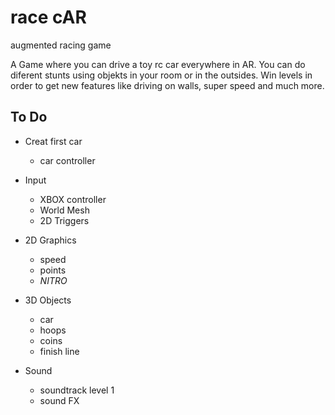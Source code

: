 # race cAR
augmented racing game

A Game where you can drive a toy rc car everywhere in AR. You can do diferent stunts using objekts in your room or in the outsides. Win levels in order to get new features like driving on walls, super speed and much more. 

## To Do

- Creat first car
    - car controller
- Input 
    - XBOX controller
    - World Mesh
    - 2D Triggers
- 2D Graphics
    - speed
    - points
    - *NITRO*
- 3D Objects
    - car
    - hoops
    - coins 
    - finish line
        
- Sound
    - soundtrack level 1
    - sound FX